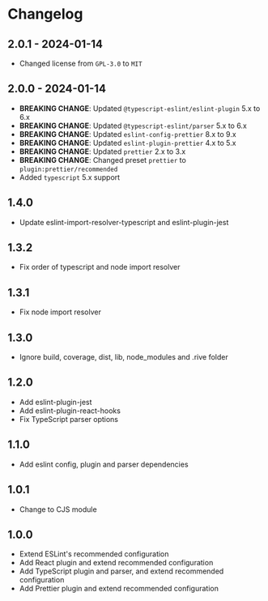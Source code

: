 # Changelog

## 2.0.1 - 2024-01-14

- Changed license from `GPL-3.0` to `MIT`

## 2.0.0 - 2024-01-14

- **BREAKING CHANGE**: Updated `@typescript-eslint/eslint-plugin` 5.x to 6.x
- **BREAKING CHANGE**: Updated `@typescript-eslint/parser` 5.x to 6.x
- **BREAKING CHANGE**: Updated `eslint-config-prettier` 8.x to 9.x
- **BREAKING CHANGE**: Updated `eslint-plugin-prettier` 4.x to 5.x
- **BREAKING CHANGE**: Updated `prettier` 2.x to 3.x
- **BREAKING CHANGE**: Changed preset `prettier` to `plugin:prettier/recommended`
- Added `typescript` 5.x support

## 1.4.0

- Update eslint-import-resolver-typescript and eslint-plugin-jest

## 1.3.2

- Fix order of typescript and node import resolver

## 1.3.1

- Fix node import resolver

## 1.3.0

- Ignore build, coverage, dist, lib, node_modules and .rive folder

## 1.2.0

- Add eslint-plugin-jest
- Add eslint-plugin-react-hooks
- Fix TypeScript parser options

## 1.1.0

- Add eslint config, plugin and parser dependencies

## 1.0.1

- Change to CJS module

## 1.0.0

- Extend ESLint's recommended configuration
- Add React plugin and extend recommended configuration
- Add TypeScript plugin and parser, and extend recommended configuration
- Add Prettier plugin and extend recommended configuration

